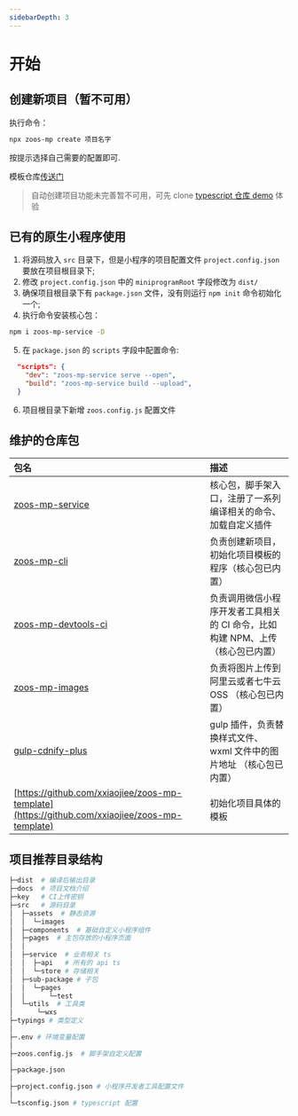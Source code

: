 ```yaml
---
sidebarDepth: 3
---
```


# 开始

## 创建新项目（暂不可用）

执行命令：

```bash
npx zoos-mp create 项目名字
```

按提示选择自己需要的配置即可.

模板仓库[传送门](https://github.com/xxiaojiee/zoos-mp-template)

> 自动创建项目功能未完善暂不可用，可先 clone [typescript 仓库 demo](https://github.com/xxiaojiee/zoos-mp-typescript-demo) 体验

## 已有的原生小程序使用

1. 将源码放入 `src` 目录下，但是小程序的项目配置文件 `project.config.json` 要放在项目根目录下;
2. 修改 `project.config.json` 中的 `miniprogramRoot` 字段修改为 `dist/`
3. 确保项目根目录下有 `package.json` 文件，没有则运行 `npm init` 命令初始化一个;
4. 执行命令安装核心包：

```bash
npm i zoos-mp-service -D
```

5. 在 `package.json` 的 `scripts` 字段中配置命令:

```json
  "scripts": {
    "dev": "zoos-mp-service serve --open",
    "build": "zoos-mp-service build --upload",
  }
```

6. 项目根目录下新增 `zoos.config.js` 配置文件

## 维护的仓库包

| 包名                                                                                                     | 描述                                                                           |
| :------------------------------------------------------------------------------------------------------- | :----------------------------------------------------------------------------- |
| [zoos-mp-service](https://github.com/xxiaojiee/zoos-mp/tree/master/packages/zoos-mp-service)         | 核心包，脚手架入口，注册了一系列编译相关的命令、加载自定义插件                 |
| [zoos-mp-cli](https://github.com/xxiaojiee/zoos-mp/tree/master/packages/zoos-mp-cli)                 | 负责创建新项目，初始化项目模板的程序（核心包已内置）                           |
| [zoos-mp-devtools-ci](https://github.com/xxiaojiee/zoos-mp/tree/master/packages/zoos-mp-devtools-ci) | 负责调用微信小程序开发者工具相关的 CI 命令，比如构建 NPM、上传（核心包已内置） |
| [zoos-mp-images](https://github.com/xxiaojiee/zoos-mp/tree/master/packages/zoos-mp-images)           | 负责将图片上传到阿里云或者七牛云 OSS （核心包已内置）                          |
| [gulp-cdnify-plus](https://github.com/xxiaojiee/zoos-mp/tree/master/packages/gulp-cdnify-plus)           | gulp 插件，负责替换样式文件、wxml 文件中的图片地址 （核心包已内置）            |
| [https://github.com/xxiaojiee/zoos-mp-template](https://github.com/xxiaojiee/zoos-mp-template)           | 初始化项目具体的模板                                                           |

## 项目推荐目录结构

```bash
├─dist  # 编译后输出目录
├─docs  # 项目文档介绍
├─key   # CI上传密钥
├─src   # 源码目录
│  ├─assets  # 静态资源
│  │  └─images
│  ├─components  # 基础自定义小程序组件
│  ├─pages  # 主包存放的小程序页面
│  │
│  ├─service  # 业务相关 ts
│  │  ├─api   # 所有的 api ts
│  │  └─store # 存储相关
│  ├─sub-package # 子包
│  │  └─pages
│  │      └─test
│  └─utils  # 工具类
│      └─wxs
├─typings # 类型定义
│
├─.env # 环境变量配置
│
├─zoos.config.js  # 脚手架自定义配置
│
├─package.json
│
├─project.config.json # 小程序开发者工具配置文件
│
└─tsconfig.json # typescript 配置
```
